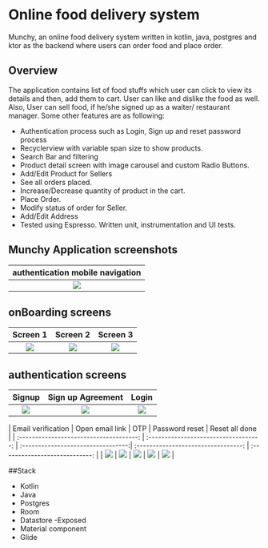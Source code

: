 # Online food delivery system
Munchy, an online food delivery system written in kotlin, java, postgres and ktor as the backend where users can order food and place order.

## Overview
The application contains list of food stuffs which user can click to view its details and then, add them to cart. User can like and dislike the food as well. 
Also, User can sell food, if he/she signed up as a waiter/ restaurant manager.
Some other features are as following:
- Authentication process such as </b> Login, Sign up and reset password process
- Recyclerview with variable span size to show products.
- Search Bar and filtering
- Product detail screen with image carousel and custom Radio Buttons.
- Add/Edit Product for Sellers
- See all orders placed.
- Increase/Decrease quantity of product in the cart.
- Place Order.
- Modify status of order for Seller.
- Add/Edit Address
- Tested using Espresso. Written unit, instrumentation and UI tests.


## Munchy Application screenshots
|                                           authentication mobile navigation                                |
| :-------------------------------------------------------------------------------------------------------: |
| ![](screenshots/mobile_auths_navs.png)                                                                    |


## onBoarding screens

|      Screen 1               |             Screen 2        |           Screen 3          |
| :-------------------------: | :-------------------------: | :--------------------------:|
| ![](screenshots/board1.png) | ![](screenshots/board2.png) | ![](screenshots/board3.png) |


## authentication screens
|                 Signup              |           Sign up Agreement        |             Login            |
| :---------------------------------: | :--------------------------------: | :---------------------------:|
| ![](screenshots/registration.png)   | ![](screenshots/registration2.png) | ![](screenshots/login.png)   |

|           Email verification            |             Open email link            |             OTP                    |               Password reset        |         Reset all done          |
| :-------------------------------------: | :---------------------------------- -: | :---------------------------------:| :---------------------------------: | :----------------------------:  |
| ![](screenshots/email_verification.png) | ![](screenshots/open_email.png)        | ![](screenshots/code_recovery.png) | ![](screenshots/reset_password.png) | ![](screenshots/reset_done.png) |

##Stack
- Kotlin
- Java
- Postgres
- Room
- Datastore
-Exposed
- Material component
- Glide